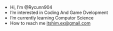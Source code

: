 - Hi, I’m @Rycunn904
- I’m interested in Coding And Game Dvelopment
- I’m currently learning Computor Science
- How to reach me itshim.ex@gmail.com
